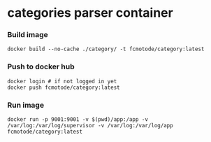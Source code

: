 # categories parser container

### Build image
```
docker build --no-cache ./category/ -t fcmotode/category:latest
```

### Push to docker hub
```
docker login # if not logged in yet
docker push fcmotode/category:latest
```

### Run image
```
docker run -p 9001:9001 -v $(pwd)/app:/app -v /var/log:/var/log/supervisor -v /var/log:/var/log/app fcmotode/category:latest
```
